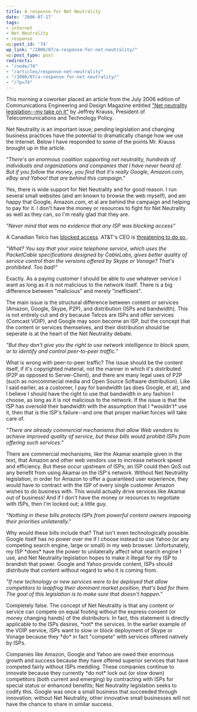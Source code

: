 ```yaml
---
title: A response for Net Neutrality
date: '2006-07-17'
tags:
- internet
- Net Neutrality
- response
wp:post_id: '74'
wp_link: "/2006/07/a-response-for-net-neutrality/"
wp:post_type: post
redirects:
- "/node/74"
- "/articles/response-net-neutrality"
- "/2006/07/a-response-for-net-neutrality/"
- "/?p=74"
---
```


This morning a coworker placed an article from the July 2006 edition of Communications Engineering and Design Magazine entitled ["Net neutrality legislation--my take on it"](http://www.cedmagazine.com/article/CA6348436.html) by Jeffrey Krauss, President of Telecommunications and Technology Policy.

Net Neutrality is an important issue; pending legislation and changing business practices have the potential to dramatically change how we use the Internet. Below I have responded to some of the points Mr. Krauss brought up in the article.

_"There's an enormous coalition supporting net neutrality, hundreds of individuals and organizations and companies that I have never heard of. But if you follow the money, you find that it's really Google, Amazon.com, eBay and Yahoo! that are behind this campaign."_

Yes, there is wide support for Net Neutrality and for good reason. I run several small websites (and am known to browse the web myself), and am happy that Google, Amazon.com, et al are behind the campaign and helping to pay for it. I don't have the money or resources to fight for Net Neutrality as well as they can, so I'm really glad that they are.

_"Never mind that was no evidence that any ISP was blocking access"_

A Canadian Telco has [blocked access](http://www.edmontonsun.com/News/Canada/2005/07/24/1145417-sun.html). AT&T's CEO is [threatening to do so ](http://www.ft.com/cms/s/3ced445e-91c5-11da-bab9-0000779e2340.html).

_"What? You say that your voice telephone service, which uses the PacketCable specifications designed by CableLabs, gives better quality of service control than the versions offered by Skype or Vonage? That's prohibited. Too bad!"_

Exactly. As a paying customer I should be able to use whatever service I want as long as it is not malicious to the network itself. There is a big difference between "malicious" and merely "inefficient".

The main issue is the structural difference between content or services (Amazon, Google, Skype, P2P), and distribution (ISPs and bandwidth). This is not entirely cut and dry because Telcos are ISPs and offer services (Comcast VOIP), and Google may soon become an ISP, but the concept that the content or services themselves, and their distribution should be seperate is at the heart of the Net Neutrality debate.

_"But they don't give you the right to use network intelligence to block spam, or to identify and control peer-to-peer traffic."_

What is wrong with peer-to-peer traffic? The issue should be the content itself, if it's copyrighted material, not the manner in which it's distributed (P2P as opposed to Server-Client), and there are many legal uses of P2P (such as noncommecial media and Open Source Software distribution). Like I said earlier, as a customer, I pay for bandwidth (as does Google, et al), and I believe I should have the right to use that bandwidth in any fashion I choose, as long as it is not malicious to the network. If the issue is that the ISP has oversold their bandwidth with the assumption that I \*wouldn't\* use it, then that is the ISP's failure--and one that proper market forces will take care of.

_"There are already commercial mechanisms that allow Web vendors to achieve improved quality of service, but these bills would prohibit ISPs from offering such services."_

There are commercial mechanisms, like the Akamai example given in the text, that Amazon and other web vendors use to increase network speed and efficiency. But these occur upstream of ISPs; an ISP could then QoS out any benefit from using Akamai on the ISP's network. Without Net Neutrality legislation, in order for Amazon to offer a guaranteed user experience, they would have to contract with the ISP of every single customer Amazon wishes to do business with. This would actually drive services like Akamai out of business! And if I don't have the money or resources to negotiate with ISPs, then I'm locked out; a little guy.

_"Nothing in these bills protects ISPs from powerful content owners imposing their priorities unilaterally."_

Why would these bills include that? That isn't even technologically possible. Google itself has no power over me if I choose instead to use Yahoo (or any competing search engine, large or small) in my web browser. Unfortunately, my ISP \*does\* have the power to unilaterally affect what search engine I use, and Net Neutrality legislation hopes to make it illegal for my ISP to brandish that power. Google and Yahoo provide content, ISPs should distribute that content without regard to who it is coming from.

_"If new technology or new services were to be deployed that allow competitors to leapfrog their dominant market position, that's bad for them. The goal of this legislation is to make sure that doesn't happen."_

Completely false. The concept of Net Neutrality is that any content or service can compete on equal footing without the express consent (or money changing hands) of the distributors. In fact, this statement is directly applicable to the ISPs desires, \*not\* the services. In the earlier example of the VOIP service, ISPs want to slow or block deployment of Skype or Vonage because they \*do\* in fact "compete" with services offered natively by ISPs.

Companies like Amazon, Google and Yahoo are owed their enormous growth and success because they have offered superior services that have competed fairly without ISPs meddling. These companies continue to innovate because they currently \*do not\* lock out (or slow down) competitors (both current and emerging) by contracting with ISPs for special status or enhanced benefits; Net Neutrality legislation seeks to codify this. Google was once a small business that succeeded through innovation; without Net Neutrality, other innovative small businesses will not have the chance to share in similar success.
